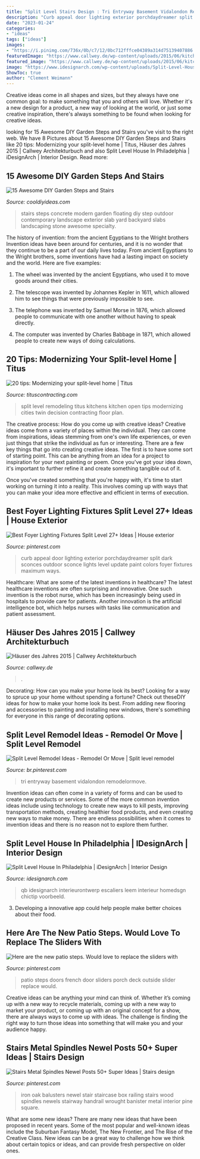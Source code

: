 ```yaml
---
title: "Split Level Stairs Design : Tri Entryway Basement Vidalondon Remodelormove"
description: "Curb appeal door lighting exterior porchdaydreamer split dark sconces outdoor sconce lights level update paint colors foyer fixtures maximum ways"
date: "2023-01-24"
categories:
- "ideas"
tags: ["ideas"]
images:
- "https://i.pinimg.com/736x/0b/c7/12/0bc712fffce04389a314d75139407886.jpg"
featuredImage: "https://www.callwey.de/wp-content/uploads/2015/06/kitchen_2-899x1200.jpg"
featured_image: "https://www.callwey.de/wp-content/uploads/2015/06/kitchen_2-899x1200.jpg"
image: "https://www.idesignarch.com/wp-content/uploads/Split-Level-House_9.jpg"
ShowToc: true
author: "Clement Weimann"
---
```



Creative ideas come in all shapes and sizes, but they always have one common goal: to make something that you and others will love. Whether it's a new design for a product, a new way of looking at the world, or just some creative inspiration, there's always something to be found when looking for creative ideas.

	

		
looking for 15 Awesome DIY Garden Steps and Stairs you've visit to the right web. We have 8 Pictures about 15 Awesome DIY Garden Steps and Stairs like 20 tips: Modernizing your split-level home | Titus, Häuser des Jahres 2015 | Callwey Architekturbuch and also Split Level House In Philadelphia | iDesignArch | Interior Design. Read more:
		
    
## 15 Awesome DIY Garden Steps And Stairs

<img loading=lazy src="http://cooldiyideas.com/wp-content/uploads/2015/07/Floating-Concrete-Stairs.jpg" onerror="this.onerror=null;this.src='https://tse4.mm.bing.net/th?id=OIP.8P0_a9XgTXaQwYbPmPqahAHaLG&amp;pid=15.1';" alt="15 Awesome DIY Garden Steps and Stairs">

_Source: cooldiyideas.com_

>stairs steps concrete modern garden floating diy step outdoor contemporary landscape exterior slab yard backyard slabs landscaping stone awesome specialty. 

	

The history of invention: from the ancient Egyptians to the Wright brothers
Invention ideas have been around for centuries, and it is no wonder that they continue to be a part of our daily lives today. From ancient Egyptians to the Wright brothers, some inventions have had a lasting impact on society and the world. Here are five examples:
1) The wheel was invented by the ancient Egyptians, who used it to move goods around their cities.

2) The telescope was invented by Johannes Kepler in 1611, which allowed him to see things that were previously impossible to see.

3) The telephone was invented by Samuel Morse in 1876, which allowed people to communicate with one another without having to speak directly.

4) The computer was invented by Charles Babbage in 1871, which allowed people to create new ways of doing calculations.

    
## 20 Tips: Modernizing Your Split-level Home | Titus

<img loading=lazy src="https://tituscontracting.com/wp-content/uploads/2019/06/M7Re_ulYfxPaz8u4O1HJTa-J3q1PnpN4twh6r3I0ksI-1024x682sfw-1.jpg" onerror="this.onerror=null;this.src='https://tse2.mm.bing.net/th?id=OIP.GUQiOxaWN1a7d1Y4TATlmgHaE8&amp;pid=15.1';" alt="20 tips: Modernizing your split-level home | Titus">

_Source: tituscontracting.com_

>split level remodeling titus kitchens kitchen open tips modernizing cities twin decision contracting floor plan. 

	

The creative process: How do you come up with creative ideas?
Creative ideas come from a variety of places within the individual. They can come from inspirations, ideas stemming from one's own life experiences, or even just things that strike the individual as fun or interesting. 
There are a few key things that go into creating creative ideas. The first is to have some sort of starting point. This can be anything from an idea for a project to inspiration for your next painting or poem. Once you've got your idea down, it's important to further refine it and create something tangible out of it. 

Once you've created something that you're happy with, it's time to start working on turning it into a reality. This involves coming up with ways that you can make your idea more effective and efficient in terms of execution.

    
## Best Foyer Lighting Fixtures Split Level 27+ Ideas | House Exterior

<img loading=lazy src="https://i.pinimg.com/736x/5c/a7/fe/5ca7fed751e6c8e916d4ceb416fe8437.jpg" onerror="this.onerror=null;this.src='https://tse4.mm.bing.net/th?id=OIP.8p6qCqcWsfmXa3WC7XT2mAAAAA&amp;pid=15.1';" alt="Best Foyer Lighting Fixtures Split Level 27+ Ideas | House exterior">

_Source: pinterest.com_

>curb appeal door lighting exterior porchdaydreamer split dark sconces outdoor sconce lights level update paint colors foyer fixtures maximum ways. 

	

Healthcare: What are some of the latest inventions in healthcare?
The latest healthcare inventions are often surprising and innovative. One such invention is the robot nurse, which has been increasingly being used in hospitals to provide care for patients. Another innovation is the artificial intelligence bot, which helps nurses with tasks like communication and patient assessment.

    
## Häuser Des Jahres 2015 | Callwey Architekturbuch

<img loading=lazy src="https://www.callwey.de/wp-content/uploads/2015/06/kitchen_2-899x1200.jpg" onerror="this.onerror=null;this.src='https://tse1.mm.bing.net/th?id=OIP.TNoQK7p_cssMZokqX3IIOwHaJ4&amp;pid=15.1';" alt="Häuser des Jahres 2015 | Callwey Architekturbuch">

_Source: callwey.de_

>. 

	

Decorating: How can you make your home look its best?
Looking for a way to spruce up your home without spending a fortune? Check out theseDIY ideas for how to make your home look its best. From adding new flooring and accessories to painting and installing new windows, there's something for everyone in this range of decorating options.

    
## Split Level Remodel Ideas - Remodel Or Move | Split Level Remodel

<img loading=lazy src="https://i.pinimg.com/736x/0b/c7/12/0bc712fffce04389a314d75139407886.jpg" onerror="this.onerror=null;this.src='https://tse4.mm.bing.net/th?id=OIP.0O8Cmh8EmUN3HuK_24gp3wHaLH&amp;pid=15.1';" alt="Split Level Remodel Ideas - Remodel Or Move | Split level remodel">

_Source: br.pinterest.com_

>tri entryway basement vidalondon remodelormove. 

	

Invention ideas can often come in a variety of forms and can be used to create new products or services. Some of the more common invention ideas include using technology to create new ways to kill pests, improving transportation methods, creating healthier food products, and even creating new ways to make money. There are endless possibilities when it comes to invention ideas and there is no reason not to explore them further.

    
## Split Level House In Philadelphia | IDesignArch | Interior Design

<img loading=lazy src="https://www.idesignarch.com/wp-content/uploads/Split-Level-House_9.jpg" onerror="this.onerror=null;this.src='https://tse3.mm.bing.net/th?id=OIP.hosxgpO3cxOY8AN4FRjYLAHaJ4&amp;pid=15.1';" alt="Split Level House In Philadelphia | iDesignArch | Interior Design">

_Source: idesignarch.com_

>qb idesignarch interieurontwerp escaliers leem interieur homedsgn chictip voorbeeld. 

	

3. Developing a innovative app could help people make better choices about their food.

    
## Here Are The New Patio Steps. Would Love To Replace The Sliders With

<img loading=lazy src="https://i.pinimg.com/736x/39/3c/c1/393cc1aca613dcebbf31b2f2761e97c5--patio-steps-french-doors.jpg" onerror="this.onerror=null;this.src='https://tse3.mm.bing.net/th?id=OIP.h21I7zqKtnFl9wPu1i-K7AHaJ4&amp;pid=15.1';" alt="Here are the new patio steps. Would love to replace the sliders with">

_Source: pinterest.com_

>patio steps doors french door sliders porch deck outside slider replace would. 

	

Creative ideas can be anything your mind can think of. Whether it’s coming up with a new way to recycle materials, coming up with a new way to market your product, or coming up with an original concept for a show, there are always ways to come up with ideas. The challenge is finding the right way to turn those ideas into something that will make you and your audience happy.

    
## Stairs Metal Spindles Newel Posts 50+ Super Ideas | Stairs Design

<img loading=lazy src="https://i.pinimg.com/736x/2b/10/de/2b10de311e44e816cb47de2561d22d9b.jpg" onerror="this.onerror=null;this.src='https://tse3.mm.bing.net/th?id=OIP.33z4-dDii7U_B0AYd9sMNwAAAA&amp;pid=15.1';" alt="Stairs Metal Spindles Newel Posts 50+ Super Ideas | Stairs design">

_Source: pinterest.com_

>iron oak balusters newel stair staircase box railing stairs wood spindles newels stairway handrail wrought banister metal interior pine square. 

	

What are some new ideas?
There are many new ideas that have been proposed in recent years. Some of the most popular and well-known ideas include the Suburban Fantasy Model, The New Frontier, and The Rise of the Creative Class. New ideas can be a great way to challenge how we think about certain topics or ideas, and can provide fresh perspective on older ones.

